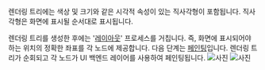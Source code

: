 렌더링 트리에는 색상 및 크기와 같은 시각적 속성이 있는 직사각형이 포함됩니다. 직사각형은 화면에 표시될 순서대로 표시됩니다.

렌더링 트리를 생성한 후에는 '[레이아웃](https://web.dev/articles/howbrowserswork?hl=ko#layout)' 프로세스를 거칩니다. 즉, 화면에 표시되어야 하는 위치의 정확한 좌표를 각 노드에 제공합니다. 다음 단계는 [페인팅](https://web.dev/articles/howbrowserswork?hl=ko#painting)입니다. 렌더링 트리가 순회되고 각 노드가 UI 백엔드 레이어를 사용하여 페인팅됩니다.
![사진](https://web.dev/static/articles/howbrowserswork/image/webkit-main-flow-b779d50c0cf28_856.png?hl=ko)
![사진](https://web.dev/static/articles/howbrowserswork/image/mozillas-gecko-rendering-b18e445544965_856.jpg?hl=ko)
